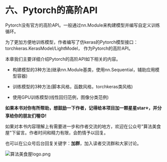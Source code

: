 # 六、Pytorch的高阶API

Pytorch没有官方的高阶API。一般通过nn.Module来构建模型并编写自定义训练循环。

为了更加方便地训练模型，作者编写了仿keras的Pytorch模型接口：torchkeras.KerasModel/LightModel， 作为Pytorch的高阶API。

本章我们主要详细介绍Pytorch的高阶API如下相关的内容。

* 构建模型的3种方法(继承nn.Module基类，使用nn.Sequential，辅助应用模型容器)

* 训练模型的3种方法(脚本风格，函数风格，torchkeras类风格)

* 使用GPU训练模型(线性回归范例，图像分类范例)


**如果本书对你有所帮助，想鼓励一下作者，记得给本项目加一颗星星star⭐️，并分享给你的朋友们喔😊!** 

如果对本书内容理解上有需要进一步和作者交流的地方，欢迎在公众号"算法美食屋"下留言。作者时间和精力有限，会酌情予以回复。

也可以在公众号后台回复关键字：**加群**，加入读者交流群和大家讨论。

![算法美食屋logo.png](https://tva1.sinaimg.cn/large/e6c9d24egy1h41m2zugguj20k00b9q46.jpg)

